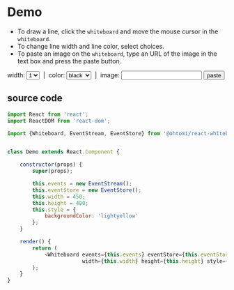# Demo

- To draw a line, click the `whiteboard` and move the mouse cursor in the `whiteboard`.
- To change line width and line color, select choices.
- To paste an image on the `whiteboard`, type an URL of the image in the text box and press the paste button.

<div>
    <div id="root"></div>
    <label>
        width: 
        <select id="width">
            <option value="1" selected>1</option>
            <option value="2">2</option>
            <option value="3">3</option>
            <option value="4">4</option>
            <option value="5">5</option>
            <option value="6">6</option>
            <option value="7">7</option>
            <option value="8">8</option>
            <option value="9">9</option>
        </select>
    </label>
    &nbsp;|&nbsp;
    <label>
        color: 
        <select id="color">
            <option value="black" selected>black</option>
            <option value="red">red</option>
            <option value="green">green</option>
            <option value="blue">blue</option>
        </select>
    </label>
    &nbsp;|&nbsp;
    <label>
        image: 
        <input type="text" id="image"/>
        <button id="paste">paste</button>
    </label>
</div>
<script src="js/demo.js"></script>

## source code

```javascript
import React from 'react';
import ReactDOM from 'react-dom';

import {Whiteboard, EventStream, EventStore} from '@ohtomi/react-whiteboard';


class Demo extends React.Component {

    constructor(props) {
        super(props);

        this.events = new EventStream();
        this.eventStore = new EventStore();
        this.width = 450;
        this.height = 400;
        this.style = {
            backgroundColor: 'lightyellow'
        };
    }

    render() {
        return (
            <Whiteboard events={this.events} eventStore={this.eventStore}
                        width={this.width} height={this.height} style={this.style}/>
        );
    }
}
```
